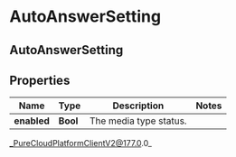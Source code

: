 # AutoAnswerSetting

## AutoAnswerSetting

## Properties

|Name | Type | Description | Notes|
|------------ | ------------- | ------------- | -------------|
| **enabled** | **Bool** | The media type status. | |



_PureCloudPlatformClientV2@177.0.0_
